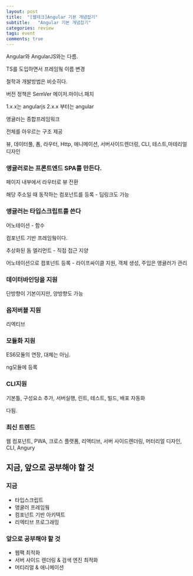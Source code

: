 ```yaml
---
layout: post
title:  "[웹테크]Angular 기본 개념잡기"
subtitle:   "Angular 기본 개념잡기"
categories: review
tags: event
comments: true
---
```

Angular와 AngularJS와는 다름.

TS를 도입하면서 프레임웤 이름 변경

철학과 개발방법은 비슷히다.

버전 정책은 SemVer 메이저.마이너.패치

1.x.x는 angularjs 2.x.x 부터는 angular

앵귤러는 종합프레임워크

전체를 아우르는 구조 제공

뷰, 데이터풀, 폼, 라우터, Http, 애니메이션, 서버사이드렌더링, CLI, 테스트,마테리얼 디자인

### 앵귤러로는 프론트엔드 SPA를 만든다.

페이지 내부에서 라우터로 뷰 전환

해당 주소일 때 동작하는 컴포넌트를 등록 - 딥링크도 가능

### 앵귤러는 타입스크립트를 쓴다

어노테이션 - 함수

컴포넌트 기반 프레임웤이다.

추상화된 돔 엘리먼트 - 직접 접근 지양

어노테이션으로 컴포넌트 등록 - 라이프싸이클 지원, 객체 생성, 주입은 앵귤러가 관리

### 데이터바인딩을 지원

단방향이 기본이지만, 양방향도 가능

### 옵저버블 지원

리엑티브

### 모듈화 지원

ES6모듈의 연장, 대체는 아님.

ng모듈에 등록

### CLI지원

기본틀, 구성요소 추가, 서버실행, 린트, 테스트, 빌드, 배포 자동화

다됨.

### 최신 트렌드

웹 컴포넌트, PWA, 크로스 플랫폼, 리액티브, 서버 사이드렌더링, 머터리얼 디자인, CLI, Angury

## 지금, 앞으로 공부해야 할 것

### 지금

- 타입스크립트
- 앵귤러 프레임웤
- 컴포넌트 기반 아키텍트
- 리엑티브 프로그래밍

### 앞으로 공부해야 할 것

- 웹팩 최적화
- 서버 사이드 렌더링 & 검색 엔진 최적화
- 머티리얼 & 애니메이션
